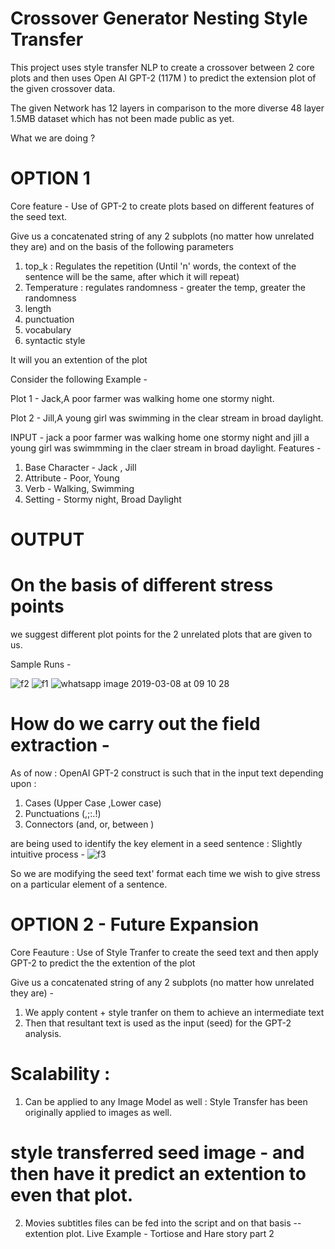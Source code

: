 # Crossover Generator Nesting Style Transfer

This project uses style transfer NLP to create a crossover between 2 core plots and then uses Open AI GPT-2  (117M ) to predict the extension plot of the given crossover data.  

The given Network has 12 layers in comparison to the more diverse 48 layer 1.5MB dataset which has not been made public as yet. 

What we are doing ? 

# OPTION 1 
Core feature - Use of GPT-2 to create plots based on different features of the seed text. 

Give us a concatenated string of any 2 subplots (no matter how unrelated they are) and on the basis of the following parameters 

1. top_k : Regulates the repetition (Until 'n' words, the context of the sentence will be the same, after which it will repeat)
2. Temperature : regulates randomness - greater the temp, greater the randomness 
3. length 
4. punctuation
5. vocabulary
6. syntactic style 

It will you an extention of the plot 

Consider the following Example - 

Plot 1 - Jack,A poor farmer was walking home one stormy night. 

Plot 2 - Jill,A young girl was swimming in the clear stream in broad daylight.

INPUT - jack a poor farmer was walking home one stormy night and jill a young girl was swimmming in the claer stream in broad daylight.
Features - 
1. Base Character - Jack , Jill
2. Attribute - Poor, Young 
3. Verb - Walking, Swimming 
4. Setting - Stormy night, Broad Daylight


# OUTPUT 
# On the basis of different stress points
we suggest different plot points for the 2 unrelated plots that are given to us.  

Sample Runs - 

![f2](https://user-images.githubusercontent.com/31439716/54006305-c947f180-4182-11e9-96f3-46f646cbfb38.jpeg)
![f1](https://user-images.githubusercontent.com/31439716/54006136-17a8c080-4182-11e9-86b8-3f16ca0ca159.jpeg)
![whatsapp image 2019-03-08 at 09 10 28](https://user-images.githubusercontent.com/31439716/54006228-71a98600-4182-11e9-8a08-ebdc123b9059.jpeg)



# How do we carry out the field extraction - 

As of now : OpenAI GPT-2 construct is such that in the input text depending upon : 

1. Cases (Upper Case ,Lower case)
2. Punctuations (,;:.!)
3. Connectors (and, or, between )

are being used to identify the key element in a seed sentence : Slightly intuitive process - 
![f3](https://user-images.githubusercontent.com/31439716/54007517-39a54180-4188-11e9-8deb-f5b6c4c251f6.jpeg)



So we are modifying the seed text' format each time we wish to give stress on a particular element of a sentence. 
# OPTION 2 - Future Expansion
Core Feauture : Use of Style Tranfer to create the seed text and then apply GPT-2 to predict the the extention of the plot 

Give us a concatenated string of any 2 subplots (no matter how unrelated they are) - 

1. We apply content + style tranfer on them to achieve an intermediate text 
2. Then that resultant text is used as the input (seed) for the GPT-2 analysis. 


# Scalability : 
1. Can be applied to any Image Model as well : Style Transfer has been originally applied to images as well.
# style transferred seed image - and then have it predict an extention to even that plot. 

2. Movies subtitles files can be fed into the script and on that basis -- extention plot. 
Live Example - Tortiose and Hare story part 2 
